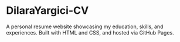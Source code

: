# DilaraYargici-CV
A personal resume website showcasing my education, skills, and experiences. Built with HTML and CSS, and hosted via GitHub Pages.
